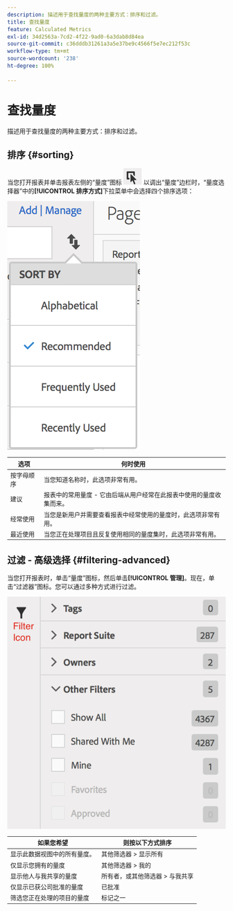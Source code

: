 ```yaml
---
description: 描述用于查找量度的两种主要方式：排序和过滤。
title: 查找量度
feature: Calculated Metrics
exl-id: 34d2563a-7cd2-4f22-9ad0-6a3dab8d84ea
source-git-commit: c36dddb31261a3a5e37be9c4566f5e7ec212f53c
workflow-type: tm+mt
source-wordcount: '238'
ht-degree: 100%

---
```


# 查找量度

描述用于查找量度的两种主要方式：排序和过滤。

## 排序 {#sorting}

当您打开报表并单击报表左侧的“量度”图标 ![](assets/metrics_icon.png) 以调出“量度”边栏时，“量度选择器”中的&#x200B;**[!UICONTROL 排序方式]**&#x200B;下拉菜单中会选择四个排序选项：

![](assets/cm_sort.png)

| 选项 | 何时使用 |
|---|---|
| 按字母顺序 | 当您知道名称时，此选项非常有用。 |
| 建议 | 报表中的常用量度 - 它由后端从用户经常在此报表中使用的量度收集而来。 |
| 经常使用 | 当您是新用户并需要查看报表中经常使用的量度时，此选项非常有用。 |
| 最近使用 | 当您正在处理项目且反复使用相同的量度集时，此选项非常有用。 |

## 过滤 - 高级选择 {#filtering-advanced}

当您打开报表时，单击“量度”图标，然后单击&#x200B;**[!UICONTROL 管理]**。现在，单击“过滤器”图标。您可以通过多种方式进行过滤。

![](assets/cm_advanced_sel.png)

| 如果您希望 | 则按以下方式排序 |
| --- | --- |
| 显示此数据视图中的所有量度。 | 其他筛选器 > 显示所有 |
| 仅显示您拥有的量度 | 其他筛选器 > 我的 |
| 显示他人与我共享的量度 | 所有者，或其他筛选器 > 与我共享 |
| 仅显示已获公司批准的量度 | 已批准 |
| 筛选您正在处理的项目的量度 | 标记之一 |
